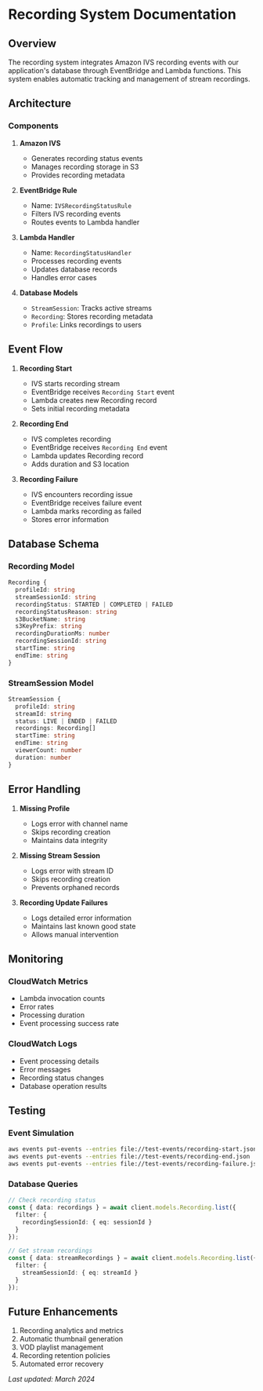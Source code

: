 # Recording System Documentation

## Overview
The recording system integrates Amazon IVS recording events with our application's database through EventBridge and Lambda functions. This system enables automatic tracking and management of stream recordings.

## Architecture

### Components
1. **Amazon IVS**
   - Generates recording status events
   - Manages recording storage in S3
   - Provides recording metadata

2. **EventBridge Rule**
   - Name: `IVSRecordingStatusRule`
   - Filters IVS recording events
   - Routes events to Lambda handler

3. **Lambda Handler**
   - Name: `RecordingStatusHandler`
   - Processes recording events
   - Updates database records
   - Handles error cases

4. **Database Models**
   - `StreamSession`: Tracks active streams
   - `Recording`: Stores recording metadata
   - `Profile`: Links recordings to users

## Event Flow

1. **Recording Start**
   - IVS starts recording stream
   - EventBridge receives `Recording Start` event
   - Lambda creates new Recording record
   - Sets initial recording metadata

2. **Recording End**
   - IVS completes recording
   - EventBridge receives `Recording End` event
   - Lambda updates Recording record
   - Adds duration and S3 location

3. **Recording Failure**
   - IVS encounters recording issue
   - EventBridge receives failure event
   - Lambda marks recording as failed
   - Stores error information

## Database Schema

### Recording Model
```typescript
Recording {
  profileId: string
  streamSessionId: string
  recordingStatus: STARTED | COMPLETED | FAILED
  recordingStatusReason: string
  s3BucketName: string
  s3KeyPrefix: string
  recordingDurationMs: number
  recordingSessionId: string
  startTime: string
  endTime: string
}
```

### StreamSession Model
```typescript
StreamSession {
  profileId: string
  streamId: string
  status: LIVE | ENDED | FAILED
  recordings: Recording[]
  startTime: string
  endTime: string
  viewerCount: number
  duration: number
}
```

## Error Handling

1. **Missing Profile**
   - Logs error with channel name
   - Skips recording creation
   - Maintains data integrity

2. **Missing Stream Session**
   - Logs error with stream ID
   - Skips recording creation
   - Prevents orphaned records

3. **Recording Update Failures**
   - Logs detailed error information
   - Maintains last known good state
   - Allows manual intervention

## Monitoring

### CloudWatch Metrics
- Lambda invocation counts
- Error rates
- Processing duration
- Event processing success rate

### CloudWatch Logs
- Event processing details
- Error messages
- Recording status changes
- Database operation results

## Testing

### Event Simulation
```bash
aws events put-events --entries file://test-events/recording-start.json
aws events put-events --entries file://test-events/recording-end.json
aws events put-events --entries file://test-events/recording-failure.json
```

### Database Queries
```typescript
// Check recording status
const { data: recordings } = await client.models.Recording.list({
  filter: {
    recordingSessionId: { eq: sessionId }
  }
});

// Get stream recordings
const { data: streamRecordings } = await client.models.Recording.list({
  filter: {
    streamSessionId: { eq: streamId }
  }
});
```

## Future Enhancements
1. Recording analytics and metrics
2. Automatic thumbnail generation
3. VOD playlist management
4. Recording retention policies
5. Automated error recovery

_Last updated: March 2024_ 